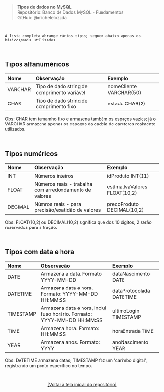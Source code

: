 > **Tipos de dados no MySQL**  
> Repositório: Banco de Dados MySQL - Fundamentos   
> GitHub: @michelelozada
&nbsp;
     
&nbsp;   
```
A lista completa abrange vários tipos; seguem abaixo apenas os básicos/mais utilizados    
```

&nbsp;   

## Tipos alfanuméricos  

Nome 		| Observação  	| Exemplo |
:--- 		| :---			    | :---    |
VARCHAR	| Tipo de dado string de comprimento variável | nomeCliente VARCHAR(50) |
CHAR	 	| Tipo de dado string de comprimento fixo | estado CHAR(2) |

Obs: CHAR tem tamamho fixo e armazena também os espaços vazios; já o VARCHAR armazena apenas os espaços da cadeia de carcteres realmente utilizados.  

&nbsp;   

## Tipos numéricos  

Nome 		| Observação  	| Exemplo |
:--- 		| :---			| :---	|
INT		 	| Números inteiros | idProduto INT(11) |
FLOAT	 	| Números reais - trabalha com arredondamento de valores | estimativaValores FLOAT(10,2) |
DECIMAL	| Númros reais - para precisão/exatidão de valores | precoProduto DECIMAL(10,2) |

Obs: FLOAT(10,2) ou DECIMAL(10,2) significa que dos 10 dígitos, 2 serão reservados para a fração.  

&nbsp;
   
## Tipos com data e hora  

Nome 		| Observação  	| Exemplo |
:--- 		| :---			| :--- |
DATE	 	| Armazena a data. Formato: YYYY-MM-DD		| dataNascimento DATE |
DATETIME 	| Armazena data e hora. Formato: YYYY-MM-DD HH:MM:SS	| dataProtocolada DATETIME |
TIMESTAMP | Armazena data e hora, inclui fuso horário. Formato: YYYY-MM-DD HH:MM:SS | ultimoLogin TIMESTAMP |
TIME		| Armazena hora. Formato: HH:MM:SS	| horaEntrada TIME |
YEAR		| Armazena anos. Formato: YYYY | anoNascimento YEAR |

Obs: DATETIME armazena datas; TIMESTAMP faz um 'carimbo digital', registrando um ponto específico no tempo.  

&nbsp;

<div align="center">
<a href="https://github.com/michelelozada/MySQL-Study-Notes">[Voltar à tela inicial do repositório]</a>
</div>